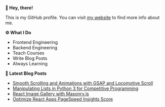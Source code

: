 **👋 Hey, there!**

This is my GitHub profile. You can visit [my website] to find more info about me.

**⚙️ What I Do**

- Frontend Engineering
- Backend Engineering
- Teach Courses
- Write Blog Posts
- Always Learning

**📕 Latest Blog Posts**

<!-- BLOG-POST-LIST:START -->

- [Smooth Scrolling and Animations with GSAP and Locomotive Scroll](https://thetuteur.com/smooth-scrolling-and-animations-with-gsap-and-locomotive-scroll/?utm_source=rss&utm_medium=rss&utm_campaign=smooth-scrolling-and-animations-with-gsap-and-locomotive-scroll)
- [Manipulating Lists in Python 3 for Competitive Programming](https://thetuteur.com/manipulating-lists-in-python-3-for-comptetitive-programming/?utm_source=rss&utm_medium=rss&utm_campaign=manipulating-lists-in-python-3-for-comptetitive-programming)
- [React Image Gallery with Masonry.js](https://thetuteur.com/react-image-gallery-with-masonry-js/?utm_source=rss&utm_medium=rss&utm_campaign=react-image-gallery-with-masonry-js)
- [Optimize React Apps PageSpeed Insights Score](https://thetuteur.com/optimize-react-apps-pagespeed-insights-score/?utm_source=rss&utm_medium=rss&utm_campaign=optimize-react-apps-pagespeed-insights-score)
<!-- BLOG-POST-LIST:END -->

[my website]: https://ziadalzarka.com/
